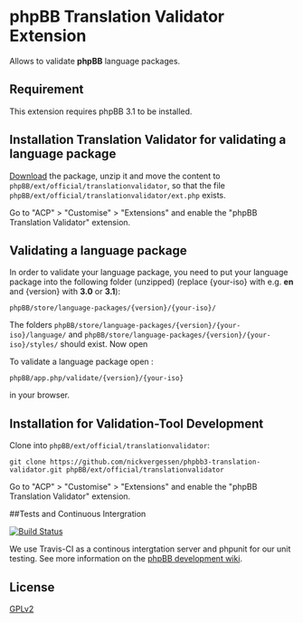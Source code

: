 # phpBB Translation Validator Extension

Allows to validate **phpBB** language packages.

## Requirement

This extension requires phpBB 3.1 to be installed.

## Installation Translation Validator for validating a language package

[Download](https://github.com/nickvergessen/phpbb3-translation-validator/archive/master.zip) the package, unzip it and move the content to `phpBB/ext/official/translationvalidator`, so that the file `phpBB/ext/official/translationvalidator/ext.php` exists.

Go to "ACP" > "Customise" > "Extensions" and enable the "phpBB Translation Validator" extension.

## Validating a language package

In order to validate your language package, you need to put your language package into the following folder (unzipped) (replace {your-iso} with e.g. **en** and {version} with **3.0** or **3.1**):

    phpBB/store/language-packages/{version}/{your-iso}/

The folders `phpBB/store/language-packages/{version}/{your-iso}/language/` and `phpBB/store/language-packages/{version}/{your-iso}/styles/` should exist. Now open

To validate a language package open :

	phpBB/app.php/validate/{version}/{your-iso}

in your browser.

## Installation for Validation-Tool Development

Clone into `phpBB/ext/official/translationvalidator`:

    git clone https://github.com/nickvergessen/phpbb3-translation-validator.git phpBB/ext/official/translationvalidator

Go to "ACP" > "Customise" > "Extensions" and enable the "phpBB Translation Validator" extension.

##Tests and Continuous Intergration

[![Build Status](https://travis-ci.org/nickvergessen/phpbb-translation-validator.png?branch=master)](https://travis-ci.org/nickvergessen/phpbb-translation-validator)

We use Travis-CI as a continous intergtation server and phpunit for our unit testing. See more information on the [phpBB development wiki](https://wiki.phpbb.com/Unit_Tests).

## License

[GPLv2](license.txt)
